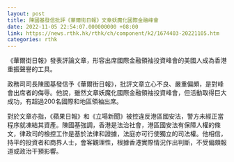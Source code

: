 ```yaml
---
layout: post
title: 陳國基發信批評《華爾街日報》文章妖魔化國際金融峰會
date: 2022-11-05 22:54:07.000000000 +08:00
link: https://news.rthk.hk/rthk/ch/component/k2/1674403-20221105.htm
categories: rthk
---
```


《華爾街日報》發表評論文章，形容出席國際金融領袖投資峰會的美國人成為香港重振聲譽的工具。

政務司司長陳國基發信予《華爾街日報》，批評文章立心不良、嚴重偏頗，是對峰會出席者的侮辱。他說，雖然文章妖魔化國際金融領袖投資峰會，但活動取得巨大成功，有超過200名國際和地區領袖出席。

對於文章亦指，《蘋果日報》和《立場新聞》被控違反港區國安法，警方未經正當程序就凍結其資產。陳國基強調，香港是法治社會，港區國安法有保障人權的條文，律政司的檢控工作是基於法律和證據，法庭亦可行使獨立的司法權。他相信，持平的投資者和商界人士，會客觀理性，根據香港實際情況作出判斷，不受偏頗報道或政治干預影響。
